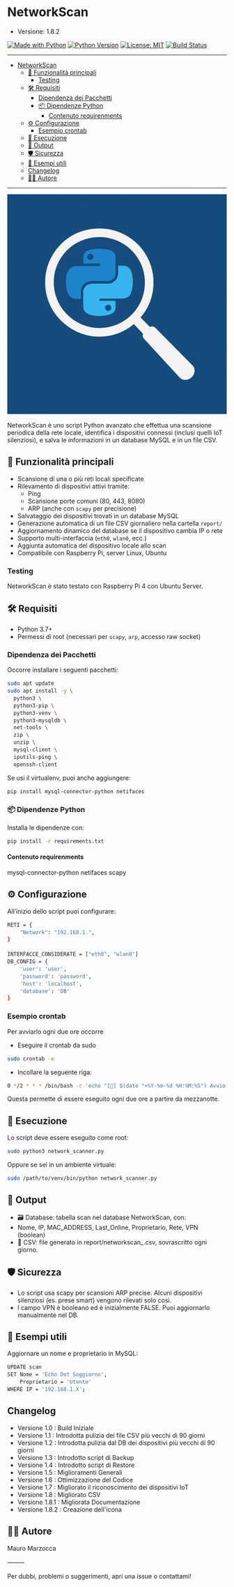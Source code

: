 # NetworkScan

- Versione: 1.8.2

[![Made with Python](https://img.shields.io/badge/Made%20with-Python-3776AB?style=for-the-badge&logo=python&logoColor=white)](https://www.python.org/)
[![Python Version](https://img.shields.io/badge/Python-3.7%2B-blue?style=for-the-badge&logo=python&logoColor=white)](https://www.python.org/downloads/)
[![License: MIT](https://img.shields.io/badge/License-MIT-yellow.svg?style=for-the-badge)](https://opensource.org/licenses/MIT)
[![Build Status](https://img.shields.io/badge/Build-Passing-brightgreen?style=for-the-badge&logo=github)](#)

---

- [NetworkScan](#networkscan)
  - [🚀 Funzionalità principali](#-funzionalità-principali)
    - [Testing](#testing)
  - [🛠️ Requisiti](#️-requisiti)
    - [Dipendenza dei Pacchetti](#dipendenza-dei-pacchetti)
    - [📦 Dipendenze Python](#-dipendenze-python)
      - [Contenuto requirenments](#contenuto-requirenments)
  - [⚙️ Configurazione](#️-configurazione)
    - [Esempio crontab](#esempio-crontab)
  - [🧪 Esecuzione](#-esecuzione)
  - [📂 Output](#-output)
  - [🛡️ Sicurezza](#️-sicurezza)
  - [📌 Esempi utili](#-esempi-utili)
  - [Changelog](#changelog)
  - [🧑‍💻 Autore](#-autore)

---

![icon](icon.png)

NetworkScan è uno script Python avanzato che effettua una scansione periodica della rete locale, identifica i dispositivi connessi (inclusi quelli IoT silenziosi), e salva le informazioni in un database MySQL e in un file CSV.

## 🚀 Funzionalità principali

- Scansione di una o più reti locali specificate
- Rilevamento di dispositivi attivi tramite:
  - Ping
  - Scansione porte comuni (80, 443, 8080)
  - ARP (anche con `scapy` per precisione)
- Salvataggio dei dispositivi trovati in un database MySQL
- Generazione automatica di un file CSV giornaliero nella cartella `report/`
- Aggiornamento dinamico del database se il dispositivo cambia IP o rete
- Supporto multi-interfaccia (`eth0`, `wlan0`, ecc.)
- Aggiunta automatica del dispositivo locale allo scan
- Compatibile con Raspberry Pi, server Linux, Ubuntu

### Testing

NetworkScan è stato testato con Raspberry Pi 4 con Ubuntu Server.

## 🛠️ Requisiti

- Python 3.7+
- Permessi di root (necessari per `scapy`, `arp`, accesso raw socket)

### Dipendenza dei Pacchetti

Occorre installare i seguenti pacchetti:

```bash
sudo apt update
sudo apt install -y \
  python3 \
  python3-pip \
  python3-venv \
  python3-mysqldb \
  net-tools \
  zip \
  unzip \
  mysql-client \
  iputils-ping \
  openssh-client
```

Se usi il virtualenv, puoi anche aggiungere:

```bash
pip install mysql-connector-python netifaces
```

### 📦 Dipendenze Python

Installa le dipendenze con:

```bash
pip install -r requirements.txt
```

#### Contenuto requirenments

mysql-connector-python
netifaces
scapy

## ⚙️ Configurazione

All’inizio dello script puoi configurare:

```bash
RETI = {
    "Network": "192.168.1.",
}

INTERFACCE_CONSIDERATE = ["eth0", "wlan0"]
DB_CONFIG = {
    'user': 'user',
    'password': 'password',
    'host': 'localhost',
    'database': 'DB'
}
```

### Esempio crontab

Per avviarlo ogni due ore occorre

- Eseguire il crontab da sudo

```bash
sudo crontab -e
```

- Incollare la seguente riga:

```bash
0 */2 * * * /bin/bash -c 'echo "[📅] $(date "+%Y-%m-%d %H:%M:%S") Avvio scansione" >> /path/network_scan.log && /venv/bin/python /path/networkscan.py >> /path/network_scan.log 2>&1'
```

Questa permette di essere eseguito ogni due ore a partire da mezzanotte.

## 🧪 Esecuzione

Lo script deve essere eseguito come root:

```bash
sudo python3 network_scanner.py
```

Oppure se sei in un ambiente virtuale:

```bash
sudo /path/to/venv/bin/python network_scanner.py
```

## 📂 Output

- 🗃️ Database: tabella scan nel database NetworkScan, con:
- Nome, IP, MAC_ADDRESS, Last_Online, Proprietario, Rete, VPN (boolean)
- 📄 CSV: file generato in report/networkscan_<GG-MM-AA>.csv, sovrascritto ogni giorno.

## 🛡️ Sicurezza

- Lo script usa scapy per scansioni ARP precise. Alcuni dispositivi silenziosi (es. prese smart) vengono rilevati solo così.
- l campo VPN è booleano ed è inizialmente FALSE. Puoi aggiornarlo manualmente nel DB.

## 📌 Esempi utili

Aggiornare un nome e proprietario in MySQL:

```bash
UPDATE scan
SET Nome = 'Echo Dot Soggiorno',
    Proprietario = 'Utente'
WHERE IP = '192.168.1.X';
```

## Changelog

- Versione 1.0 : Build Iniziale
- Versione 1.1 : Introdotta pulizia dei file CSV più vecchi di 90 giorni
- Versione 1.2 : Introdotta pulizia dal DB dei dispositivi più vecchi di 90 giorni
- Versione 1.3 : Introdotto script di Backup
- Versione 1.4 : Introdotto script di Restore
- Versione 1.5 : Miglioramenti Generali
- Versione 1.6 : Ottimizzazione del Codice
- Versione 1.7 : Migliorato il riconoscimento dei dispositivi IoT
- Versione 1.8 : Migliorato CSV
- Versione 1.8.1 : Migliorata Documentazione
- Versione 1.8.2 : Creazione dell'icona

## 🧑‍💻 Autore

Mauro Marzocca

⸻

Per dubbi, problemi o suggerimenti, apri una issue o contattami!
